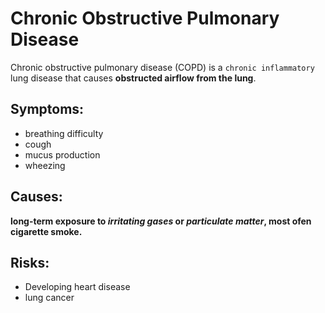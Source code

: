 # Chronic Obstructive Pulmonary Disease
Chronic obstructive pulmonary disease (COPD) is a `chronic inflammatory` lung
disease that causes **obstructed airflow from the lung**.

## Symptoms:
- breathing difficulty
- cough
- mucus production
- wheezing

## Causes:
**long-term exposure to *irritating gases* or *particulate matter*, most ofen
cigarette smoke.**

## Risks:
- Developing heart disease
- lung cancer

